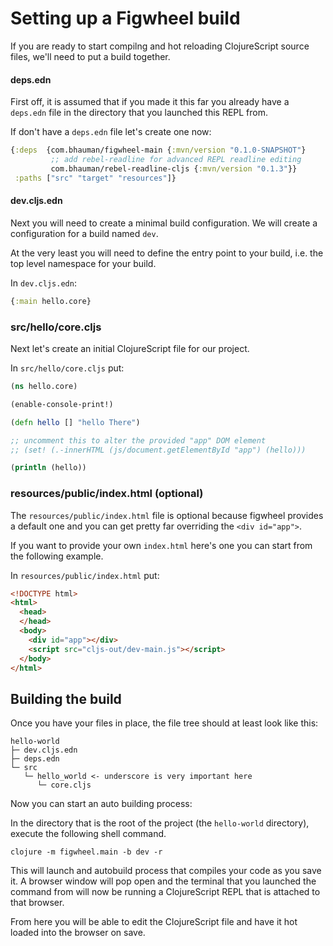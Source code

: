 # Setting up a Figwheel build

If you are ready to start compilng and hot reloading ClojureScript
source files, we'll need to put a build together.

#### deps.edn

First off, it is assumed that if you made it this far you already have
a `deps.edn` file in the directory that you launched this REPL from.

If don't have a `deps.edn` file let's create one now:

```clojure
{:deps  {com.bhauman/figwheel-main {:mvn/version "0.1.0-SNAPSHOT"}
         ;; add rebel-readline for advanced REPL readline editing
         com.bhauman/rebel-readline-cljs {:mvn/version "0.1.3"}}
 :paths ["src" "target" "resources"]}
```

#### dev.cljs.edn

Next you will need to create a minimal build configuration. We will
create a configuration for a build named `dev`.

At the very least you will need to define the entry point to your
build, i.e. the top level namespace for your build.

In `dev.cljs.edn`:

```clojure 
{:main hello.core}
```

### src/hello/core.cljs

Next let's create an initial ClojureScript file for our project.

In `src/hello/core.cljs` put:

```clojure
(ns hello.core)

(enable-console-print!)

(defn hello [] "hello There")

;; uncomment this to alter the provided "app" DOM element
;; (set! (.-innerHTML (js/document.getElementById "app") (hello)))

(println (hello))
```

### resources/public/index.html (optional)


The `resources/public/index.html` file is optional because figwheel
provides a default one and you can get pretty far overriding the `<div id="app">`.

If you want to provide your own `index.html` here's one you can start
from the following example.

In `resources/public/index.html` put:

```html
<!DOCTYPE html>
<html>
  <head>
  </head>
  <body>
    <div id="app"></div>
    <script src="cljs-out/dev-main.js"></script>
  </body>
</html>
```

## Building the build

Once you have your files in place, the file tree should at least look like this:

```text
hello-world
├─ dev.cljs.edn
├─ deps.edn
└─ src
   └─ hello_world <- underscore is very important here
      └─ core.cljs
```

Now you can start an auto building process:

In the directory that is the root of the project (the `hello-world` directory),
execute the following shell command.

```shell
clojure -m figwheel.main -b dev -r
```

This will launch and autobuild process that compiles your code as you
save it. A browser window will pop open and the terminal that you
launched the command from will now be running a ClojureScript REPL that
is attached to that browser.

From here you will be able to edit the ClojureScript file and have it
hot loaded into the browser on save. 































